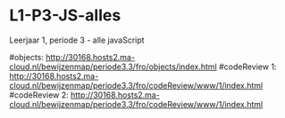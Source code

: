# L1-P3-JS-alles
Leerjaar 1, periode 3 - alle javaScript

#objects: http://30168.hosts2.ma-cloud.nl/bewijzenmap/periode3.3/fro/objects/index.html
#codeReview 1: http://30168.hosts2.ma-cloud.nl/bewijzenmap/periode3.3/fro/codeReview/www/1/index.html
#codeReview 2: http://30168.hosts2.ma-cloud.nl/bewijzenmap/periode3.3/fro/codeReview/www/1/index.html
